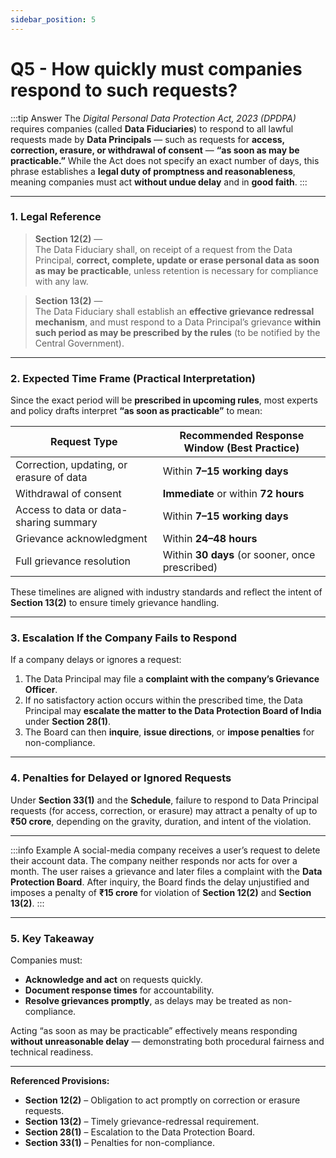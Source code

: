 ```yaml
---
sidebar_position: 5
---
```


# Q5 - How quickly must companies respond to such requests?

:::tip Answer
The *Digital Personal Data Protection Act, 2023 (DPDPA)* requires companies (called **Data Fiduciaries**) to respond to all lawful requests made by **Data Principals** — such as requests for **access, correction, erasure, or withdrawal of consent** — **“as soon as may be practicable.”** While the Act does not specify an exact number of days, this phrase establishes a **legal duty of promptness and reasonableness**, meaning companies must act **without undue delay** and in **good faith**.
:::

---

### **1. Legal Reference**

> **Section 12(2)** —  
> The Data Fiduciary shall, on receipt of a request from the Data Principal, **correct, complete, update or erase personal data as soon as may be practicable**, unless retention is necessary for compliance with any law.  

> **Section 13(2)** —  
> The Data Fiduciary shall establish an **effective grievance redressal mechanism**, and must respond to a Data Principal’s grievance **within such period as may be prescribed by the rules** (to be notified by the Central Government).

---

### **2. Expected Time Frame (Practical Interpretation)**

Since the exact period will be **prescribed in upcoming rules**, most experts and policy drafts interpret **“as soon as practicable”** to mean:

| **Request Type** | **Recommended Response Window (Best Practice)** |
|------------------|--------------------------------------------------|
| Correction, updating, or erasure of data | Within **7–15 working days** |
| Withdrawal of consent | **Immediate** or within **72 hours** |
| Access to data or data-sharing summary | Within **7–15 working days** |
| Grievance acknowledgment | Within **24–48 hours** |
| Full grievance resolution | Within **30 days** (or sooner, once prescribed) |

These timelines are aligned with industry standards and reflect the intent of **Section 13(2)** to ensure timely grievance handling.

---

### **3. Escalation If the Company Fails to Respond**

If a company delays or ignores a request:
1. The Data Principal may file a **complaint with the company’s Grievance Officer**.  
2. If no satisfactory action occurs within the prescribed time, the Data Principal may **escalate the matter to the Data Protection Board of India** under **Section 28(1)**.  
3. The Board can then **inquire**, **issue directions**, or **impose penalties** for non-compliance.

---

### **4. Penalties for Delayed or Ignored Requests**

Under **Section 33(1)** and the **Schedule**, failure to respond to Data Principal requests (for access, correction, or erasure) may attract a penalty of up to **₹50 crore**, depending on the gravity, duration, and intent of the violation.

---

:::info Example
A social-media company receives a user’s request to delete their account data. The company neither responds nor acts for over a month. The user raises a grievance and later files a complaint with the **Data Protection Board**. After inquiry, the Board finds the delay unjustified and imposes a penalty of **₹15 crore** for violation of **Section 12(2)** and **Section 13(2)**.
:::

---

### **5. Key Takeaway**

Companies must:
- **Acknowledge and act** on requests quickly.  
- **Document response times** for accountability.  
- **Resolve grievances promptly**, as delays may be treated as non-compliance.  

Acting “as soon as may be practicable” effectively means responding **without unreasonable delay** — demonstrating both procedural fairness and technical readiness.

---

**Referenced Provisions:**  
- **Section 12(2)** – Obligation to act promptly on correction or erasure requests.  
- **Section 13(2)** – Timely grievance-redressal requirement.  
- **Section 28(1)** – Escalation to the Data Protection Board.  
- **Section 33(1)** – Penalties for non-compliance. 